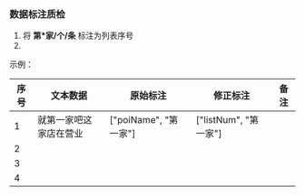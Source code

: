 ### 数据标注质检

1. 将 **第\*家/个/条** 标注为列表序号
2.  

示例：

| 序号 | 文本数据 | 原始标注 | 修正标注 | 备注 |
| --- | ------- | ------- | ------- | --- |
| 1   | 就第一家吧这家店在营业 | ["poiName", "第一家"] | ["listNum", "第一家"] |
| 2   | 
| 3
| 4

